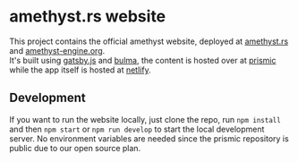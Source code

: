 # amethyst.rs website

This project contains the official amethyst website, deployed at [amethyst.rs](https://amethyst.rs) and [amethyst-engine.org](https://amethyst-engine.org).  
It's built using [gatsby.js](https://gatsbyjs.org) and [bulma](https://bulma.io), the content is hosted over at [prismic](https://prismic.io) while the app itself is hosted at [netlify](https://netlify.com).

## Development

If you want to run the website locally, just clone the repo, run `npm install` and then `npm start` or `npm run develop` to start the local development server. No environment variables are needed since the prismic repository is public due to our open source plan.
